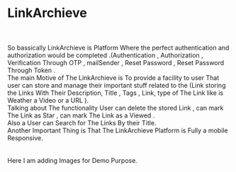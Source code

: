 # LinkArchieve
<br/>
<br/> So bassically LinkArchieve is Platform Where  the perfect authentication and authorization would be completed .(Authentication  , Authorization , Verification Through OTP , mailSender  , Reset Password  , Reset Password Through Token .<br/>
The main Motive of The LinkArchieve is To provide a facility to user That user can store and manage their important stuff related to the (Link storing the Links With Their Description, Title , Tags , Link, type of The Link like is Weather a Video or a URL ).<br/>
Talking about The functionality User can delete the stored Link  ,  can mark The Link as Star  ,  can mark The Link as a Viewed .<br/>
Also a User can Search for The Links By their Title.<br/>
Another Important Thing is That The LinkArchieve Platform is Fully a mobile Responsive.<br/>


<br/>
<br/>
Here I am adding Images for Demo Purpose. 
